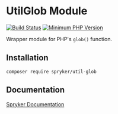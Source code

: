 # UtilGlob Module
[![Build Status](https://travis-ci.org/spryker/util-glob.svg)](https://travis-ci.org/spryker/util-glob)
[![Minimum PHP Version](https://img.shields.io/badge/php-%3E%3D%207.3-8892BF.svg)](https://php.net/)

Wrapper module for PHP's `glob()` function.

## Installation

```
composer require spryker/util-glob
```

## Documentation

[Spryker Documentation](https://academy.spryker.com/developing_with_spryker/module_guide/modules.html)
